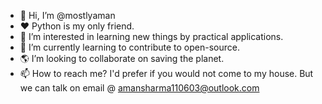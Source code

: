 - 👋 Hi, I’m @mostlyaman
- :heart: Python is my only friend.
- 👀 I’m interested in learning new things by practical applications.
- 🌱 I’m currently learning to contribute to open-source.
- 🌎 I’m looking to collaborate on saving the planet.
- 📫 How to reach me? I'd prefer if you would not come to my house. But we can talk on email @ amansharma110603@outlook.com

<!---
mostlyaman/mostlyaman is a ✨ special ✨ repository because its `README.md` (this file) appears on your GitHub profile.
You can click the Preview link to take a look at your changes.
--->
